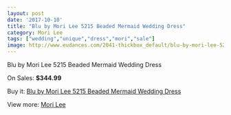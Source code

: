 ```yaml
---
layout: post
date: '2017-10-10'
title: "Blu by Mori Lee 5215 Beaded Mermaid Wedding Dress"
category: Mori Lee
tags: ["wedding","unique","dress","mori","sale"]
image: http://www.eudances.com/2041-thickbox_default/blu-by-mori-lee-5215-beaded-mermaid-wedding-dress.jpg
---
```

Blu by Mori Lee 5215 Beaded Mermaid Wedding Dress

On Sales: **$344.99**
<a href="https://www.eudances.com/en/mori-lee/693-blu-by-mori-lee-5215-beaded-mermaid-wedding-dress.html"><amp-img layout="responsive" width="600" height="600" src="//www.eudances.com/2041-thickbox_default/blu-by-mori-lee-5215-beaded-mermaid-wedding-dress.jpg" alt="Blu by Mori Lee 5215 Beaded Mermaid Wedding Dress 0" /></a>
<a href="https://www.eudances.com/en/mori-lee/693-blu-by-mori-lee-5215-beaded-mermaid-wedding-dress.html"><amp-img layout="responsive" width="600" height="600" src="//www.eudances.com/2044-thickbox_default/blu-by-mori-lee-5215-beaded-mermaid-wedding-dress.jpg" alt="Blu by Mori Lee 5215 Beaded Mermaid Wedding Dress 1" /></a>
<a href="https://www.eudances.com/en/mori-lee/693-blu-by-mori-lee-5215-beaded-mermaid-wedding-dress.html"><amp-img layout="responsive" width="600" height="600" src="//www.eudances.com/2043-thickbox_default/blu-by-mori-lee-5215-beaded-mermaid-wedding-dress.jpg" alt="Blu by Mori Lee 5215 Beaded Mermaid Wedding Dress 2" /></a>
<a href="https://www.eudances.com/en/mori-lee/693-blu-by-mori-lee-5215-beaded-mermaid-wedding-dress.html"><amp-img layout="responsive" width="600" height="600" src="//www.eudances.com/2042-thickbox_default/blu-by-mori-lee-5215-beaded-mermaid-wedding-dress.jpg" alt="Blu by Mori Lee 5215 Beaded Mermaid Wedding Dress 3" /></a>

Buy it: [Blu by Mori Lee 5215 Beaded Mermaid Wedding Dress](https://www.eudances.com/en/mori-lee/693-blu-by-mori-lee-5215-beaded-mermaid-wedding-dress.html "Blu by Mori Lee 5215 Beaded Mermaid Wedding Dress")

View more: [Mori Lee](https://www.eudances.com/en/9-mori-lee "Mori Lee")